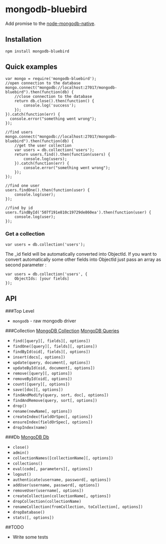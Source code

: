 # mongodb-bluebird

Add promise to the [node-mongodb-native](https://github.com/mongodb/node-mongodb-native).

## Installation

```
npm install mongodb-bluebird
```

## Quick examples

```
var mongo = require('mongodb-bluebird');
//open connection to the database
mongo.connect("mongodb://localhost:27017/mongodb-bluebird").then(function(db) {
    //close connection to the database
    return db.close().then(function() {
        console.log('success');
    });
}).catch(function(err) {
  console.error("something went wrong");
});

//find users
mongo.connect("mongodb://localhost:27017/mongodb-bluebird").then(function(db) {
    //get the user collection
    var users = db.collection('users');
    return users.find().then(function(users) {
        console.log(users);
    }).catch(function(err) {
        console.error("something went wrong");
    });
});

//find one user
users.findOne().then(function(user) {
    console.log(user);
});

//find by id
users.findById('507f191e810c19729de860ea').then(function(user) {
    console.log(user);
});
```

### Get a collection

```
var users = db.collection('users');
```

The _id field will be automatically converted into ObjectId.
If you want to convert automatically some other fields into ObjectId just pass an array as second parameter :

```
var users = db.collection('users', {
	ObjectIds: [your fields]
});
```


## API

###Top Level
* `mongodb` - raw mongodb driver

###Collection
[MongoDB Collection](http://mongodb.github.io/node-mongodb-native/api-generated/collection.html)
[MongoDB Queries](http://mongodb.github.io/node-mongodb-native/markdown-docs/queries.html)

* `find([query][, fields][, options])`
* `findOne([query][, fields][, options])`
* `findById(oid[, fields][, options])`
* `insert(docs[, options])`
* `update(query, document[, options])`
* `updateById(oid, document[, options])`
* `remove([query][, options])`
* `removeById(oid[, options])`
* `count([query][, options])`
* `save([doc][, options])`
* `findAndModify(query, sort, doc[, options])`
* `findAndRemove(query, sort[, options])`
* `drop()`
* `rename(newName[, options])`
* `createIndex(fieldOrSpec[, options])`
* `ensureIndex(fieldOrSpec[, options])`
* `dropIndex(name)`

###Db
[MongoDB Db](http://mongodb.github.io/node-mongodb-native/api-generated/db.html)

* `close()`
* `admin()`
* `collectionNames([collectionName][, options])`
* `collections()`
* `eval(code[, parameters][, options])`
* `logout()`
* `authenticate(username, password[, options])`
* `addUser(username, password[, options])`
* `removeUser(username[, options])`
* `createCollection(collectionName[, options])`
* `dropCollection(collectionName)`
* `renameCollection(fromCollection, toCollection[, options])`
* `dropDatabase()`
* `stats([, options])`

##TODO

* Write some tests
